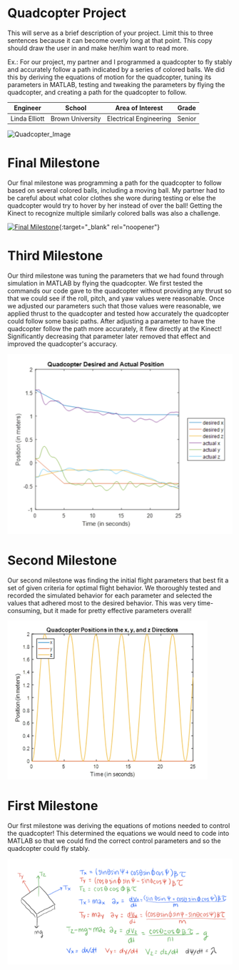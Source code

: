 ﻿# Quadcopter Project
This will serve as a brief description of your project. Limit this to three sentences because it can become overly long at that point. This copy should draw the user in and make her/him want to read more.

Ex.: For our project, my partner and I programmed a quadcopter to fly stably and accurately follow a path indicated by a series of colored balls. We did this by deriving the equations of motion for the quadcopter, tuning its parameters in MATLAB, testing and tweaking the parameters by flying the quadcopter, and creating a path for the quadcopter to follow.

| **Engineer** | **School** | **Area of Interest** | **Grade** |
|:--:|:--:|:--:|:--:|
| Linda Elliott | Brown University | Electrical Engineering | Senior


![Quadcopter_Image](https://th.bing.com/th/id/OIP.2zK6jZK_7nHSOcAHOk7YQQHaFj?w=248&h=186&c=7&o=5&dpr=1.5&pid=1.7)
  
# Final Milestone
Our final milestone was programming a path for the quadcopter to follow based on several colored balls, including a moving ball. My partner had to be careful about what color clothes she wore during testing or else the quadcopter would try to hover by her instead of over the ball! Getting the Kinect to recognize multiple similarly colored balls was also a challenge.

[![Final Milestone](https://res.cloudinary.com/marcomontalbano/image/upload/v1623635466/video_to_markdown/images/youtube--qq9AP6cm8Ek-c05b58ac6eb4c4700831b2b3070cd403.jpg)](https://youtu.be/qq9AP6cm8Ek "Final Quadcopter Flight"){:target="_blank" rel="noopener"}

# Third Milestone
Our third milestone was tuning the parameters that we had found through simulation in MATLAB by flying the quadcopter. We first tested the commands our code gave to the quadcopter without providing any thrust so that we could see if the roll, pitch, and yaw values were reasonable. Once we adjusted our parameters such that those values were reasonable, we applied thrust to the quadcopter and tested how accurately the quadcopter could follow some basic paths. After adjusting a parameter to have the quadcopter follow the path more accurately, it flew directly at the Kinect! Significantly decreasing that parameter later removed that effect and improved the quadcopter's accuracy.

![Third Milestone](https://github.com/bugbard/BSE_Template_Portfolio/raw/gh-pages/QuadcopterFlightAccuracy.PNG)

# Second Milestone
Our second milestone was finding the initial flight parameters that best fit a set of given criteria for optimal flight behavior. We thoroughly tested and recorded the simulated behavior for each parameter and selected the values that adhered most to the desired behavior. This was very time-consuming, but it made for pretty effective parameters overall!

![Second Milestone](https://github.com/bugbard/BSE_Template_Portfolio/raw/gh-pages/QuadcopterSim.PNG)

# First Milestone
Our first milestone was deriving the equations of motions needed to control the quadcopter! This determined the equations we would need to code into MATLAB so that we could find the correct control parameters and so the quadcopter could fly stably.

![First Milestone](https://github.com/bugbard/BSE_Template_Portfolio/raw/gh-pages/QuadcopterEOM.PNG)
